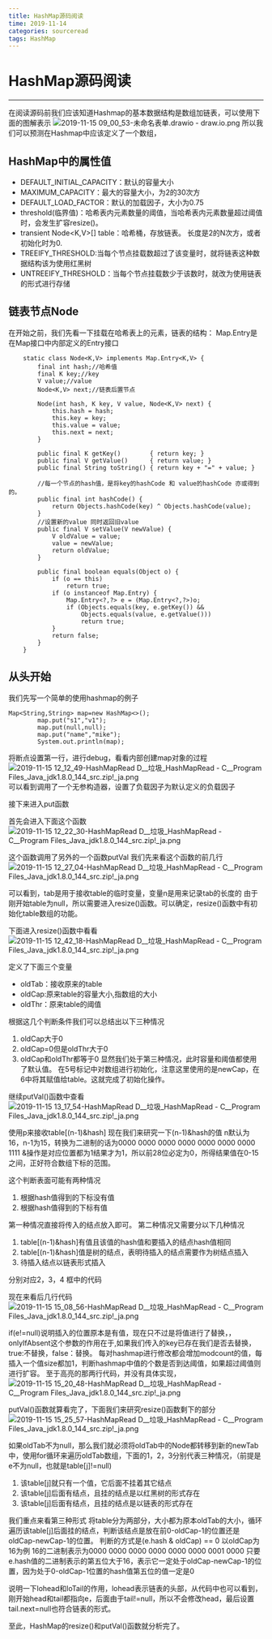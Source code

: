 ```yaml
---
title: HashMap源码阅读
time: 2019-11-14
categories: sourceread
tags: HashMap
---
```


# HashMap源码阅读
---
在阅读源码前我们应该知道Hashmap的基本数据结构是数组加链表，可以使用下面的图解表示
![2019-11-15 09_00_53-未命名表单.drawio - draw.io.png](https://i.loli.net/2019/11/15/fGaU7TZo4vNhi1C.png)
所以我们可以预测在Hashmap中应该定义了一个数组，

## HashMap中的属性值
* DEFAULT_INITIAL_CAPACITY：默认的容量大小
* MAXIMUM_CAPACITY：最大的容量大小，为2的30次方
* DEFAULT_LOAD_FACTOR：默认的加载因子，大小为0.75
* threshold(临界值)：哈希表内元素数量的阈值，当哈希表内元素数量超过阈值时，会发生扩容resize()。
* transient Node<K,V>[] table：哈希桶，存放链表。 长度是2的N次方，或者初始化时为0.
* TREEIFY_THRESHOLD:当每个节点挂载数超过了该变量时，就将链表这种数据结构该为使用红黑树
* UNTREEIFY_THRESHOLD：当每个节点挂载数少于该数时，就改为使用链表的形式进行存储

## 链表节点Node
在开始之前，我们先看一下挂载在哈希表上的元素，链表的结构：
Map.Entry是在Map接口中内部定义的Entry接口
```
    static class Node<K,V> implements Map.Entry<K,V> {
        final int hash;//哈希值
        final K key;//key
        V value;//value
        Node<K,V> next;//链表后置节点

        Node(int hash, K key, V value, Node<K,V> next) {
            this.hash = hash;
            this.key = key;
            this.value = value;
            this.next = next;
        }

        public final K getKey()        { return key; }
        public final V getValue()      { return value; }
        public final String toString() { return key + "=" + value; }

        //每一个节点的hash值，是将key的hashCode 和 value的hashCode 亦或得到的。
        public final int hashCode() {
            return Objects.hashCode(key) ^ Objects.hashCode(value);
        }
        //设置新的value 同时返回旧value
        public final V setValue(V newValue) {
            V oldValue = value;
            value = newValue;
            return oldValue;
        }

        public final boolean equals(Object o) {
            if (o == this)
                return true;
            if (o instanceof Map.Entry) {
                Map.Entry<?,?> e = (Map.Entry<?,?>)o;
                if (Objects.equals(key, e.getKey()) &&
                    Objects.equals(value, e.getValue()))
                    return true;
            }
            return false;
        }
    }

```

## 从头开始
我们先写一个简单的使用hashmap的例子
```
Map<String,String> map=new HashMap<>();
        map.put("s1","v1");
        map.put(null,null);
        map.put("name","mike");
        System.out.println(map);
```

将断点设置第一行，进行debug，看看内部创建map对象的过程
![2019-11-15 12_12_49-HashMapRead _D__垃圾_HashMapRead_ - C__Program Files_Java_jdk1.8.0_144_src.zip!_ja.png](https://i.loli.net/2019/11/15/h81AraY6MbiB5dO.png)
可以看到调用了一个无参构造器，设置了负载因子为默认定义的负载因子

接下来进入put函数

首先会进入下面这个函数
![2019-11-15 12_22_30-HashMapRead _D__垃圾_HashMapRead_ - C__Program Files_Java_jdk1.8.0_144_src.zip!_ja.png](https://i.loli.net/2019/11/15/fGkD4HpxwCSqVaY.png)

这个函数调用了另外的一个函数putVal
我们先来看这个函数的前几行
![2019-11-15 12_27_04-HashMapRead _D__垃圾_HashMapRead_ - C__Program Files_Java_jdk1.8.0_144_src.zip!_ja.png](https://i.loli.net/2019/11/15/5Umz8bHY7ygAC4Q.png)

可以看到，tab是用于接收table的临时变量，变量n是用来记录tab的长度的
由于刚开始table为null，所以需要进入resize()函数。可以确定，resize()函数中有初始化table数组的功能。

下面进入resize()函数中看看
![2019-11-15 12_42_18-HashMapRead _D__垃圾_HashMapRead_ - C__Program Files_Java_jdk1.8.0_144_src.zip!_ja.png](https://i.loli.net/2019/11/15/KbgLeQZF3GE7HC1.png)

定义了下面三个变量
* oldTab：接收原来的table
* oldCap:原来table的容量大小,指数组的大小
* oldThr：原来table的阈值

根据这几个判断条件我们可以总结出以下三种情况
1. oldCap大于0
2. oldCap=0但是oldThr大于0
3. oldCap和oldThr都等于0
显然我们处于第三种情况，此时容量和阈值都使用了默认值。
在5号标记中对数组进行初始化，注意这里使用的是newCap，在6中将其赋值给table。这就完成了初始化操作。

继续putVal()函数中查看
![2019-11-15 13_17_54-HashMapRead _D__垃圾_HashMapRead_ - C__Program Files_Java_jdk1.8.0_144_src.zip!_ja.png](https://i.loli.net/2019/11/15/wgVuxsjk7Yb8NZ9.png)

使用p来接收table[(n-1)&hash]
现在我们来研究一下(n-1)&hash的值
n默认为16，n-1为15，转换为二进制的话为0000 0000 0000 0000 0000 0000 0000 1111
&操作是对应位置都为1结果才为1，所以前28位必定为0，所得结果值在0-15之间，正好符合数组下标的范围。

这个判断表面可能有两种情况
1. 根据hash值得到的下标没有值
2. 根据hash值得到的下标有值

第一种情况直接将传入的结点放入即可。
第二种情况又需要分以下几种情况
1. table[(n-1)&hash]有值且该值的hash值和要插入的结点hash值相同
2. table[(n-1)&hash]值是树的结点，表明待插入的结点需要作为树结点插入
3. 待插入结点以链表形式插入

分别对应2，3，4 框中的代码

现在来看后几行代码
![2019-11-15 15_08_56-HashMapRead _D__垃圾_HashMapRead_ - C__Program Files_Java_jdk1.8.0_144_src.zip!_ja.png](https://i.loli.net/2019/11/15/KhFMqYaT2n6OQVD.png)

if(e!=null)说明插入的位置原本是有值，现在只不过是将值进行了替换，，onlyIfAbsent这个参数的作用在于,如果我们传入的key已存在我们是否去替换，true:不替换，false：替换。
每对hashmap进行修改都会增加modcount的值，每插入一个值size都加1，判断hashmap中值的个数是否到达阈值，如果超过阈值则进行扩容。
至于高亮的那两行代码，并没有具体实现，
![2019-11-15 15_20_48-HashMapRead _D__垃圾_HashMapRead_ - C__Program Files_Java_jdk1.8.0_144_src.zip!_ja.png](https://i.loli.net/2019/11/15/YoxwaZ613umkUB4.png)


putVal()函数就算看完了，下面我们来研究resize()函数剩下的部分
![2019-11-15 15_25_57-HashMapRead _D__垃圾_HashMapRead_ - C__Program Files_Java_jdk1.8.0_144_src.zip!_ja.png](https://i.loli.net/2019/11/15/Sbgoj4WqhXid9CY.png)

如果oldTab不为null，那么我们就必须将oldTab中的Node都转移到新的newTab中，使用for循环来遍历oldTab数组，下面的1，2，3分别代表三种情况，（前提是e不为null，也就是table[j]!=null)
1. 该table[j]就只有一个值，它后面不挂着其它结点
2. 该table[j]后面有结点，且挂的结点是以红黑树的形式存在
3. 该table[j]后面有结点，且挂的结点是以链表的形式存在

我们重点来看第三种形式
将table分为两部分，大小都为原本oldTab的大小，循环遍历该table[j]后面挂的结点，判断该结点是放在前0-oldCap-1的位置还是oldCap-newCap-1的位置。
判断的方式是(e.hash & oldCap) == 0
以oldCap为16为例
16的二进制表示为0000 0000 0000 0000 0000 0000 0001 0000
只要e.hash值的二进制表示的第五位大于16，表示它一定处于oldCap-newCap-1的位置，因为处于0-oldCap-1位置的hash值第五位的值一定是0

说明一下lohead和loTail的作用，lohead表示链表的头部，从代码中也可以看到，刚开始head和tail都指向e，后面由于tail!=null，所以不会修改head，最后设置tail.next=null也符合链表的形式。

至此，HashMap的resize()和putVal()函数就分析完了。